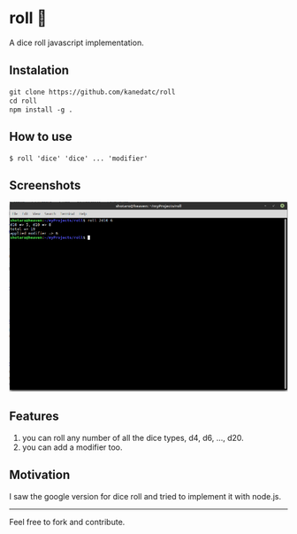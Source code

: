 # roll 🎲
A dice roll javascript implementation.

## Instalation

```
git clone https://github.com/kanedatc/roll
cd roll
npm install -g .
```

## How to use

```
$ roll 'dice' 'dice' ... 'modifier'
```

## Screenshots

![ss](ss.png)

## Features

1. you can roll any number of all the dice types, d4, d6, ..., d20.
2. you can add a modifier too. 

## Motivation

I saw the google version for dice roll and tried to implement it with node.js.

---

Feel free to fork and contribute.
